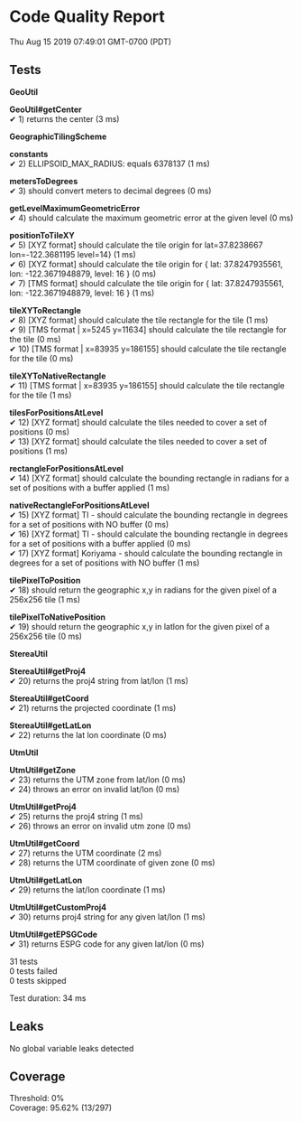 # Code Quality Report  
Thu Aug 15 2019 07:49:01 GMT-0700 (PDT)  
  
## Tests
    
**GeoUtil**  
  
**GeoUtil#getCenter**  
✔ 1) returns the center (3 ms)  
  
**GeographicTilingScheme**  
  
**constants**  
✔ 2) ELLIPSOID_MAX_RADIUS: equals 6378137 (1 ms)  
  
**metersToDegrees**  
✔ 3) should convert meters to decimal degrees (0 ms)  
  
**getLevelMaximumGeometricError**  
✔ 4) should calculate the maximum geometric error at the given level (0 ms)  
  
**positionToTileXY**  
✔ 5) [XYZ format] should calculate the tile origin for lat=37.8238667 lon=-122.3681195 level=14} (1 ms)  
✔ 6) [XYZ format] should calculate the tile origin for { lat: 37.8247935561, lon: -122.3671948879, level: 16 } (0 ms)  
✔ 7) [TMS format] should calculate the tile origin for { lat: 37.8247935561, lon: -122.3671948879, level: 16 } (1 ms)  
  
**tileXYToRectangle**  
✔ 8) [XYZ format] should calculate the tile rectangle for the tile (1 ms)  
✔ 9) [TMS format | x=5245 y=11634] should calculate the tile rectangle for the tile (0 ms)  
✔ 10) [TMS format | x=83935 y=186155] should calculate the tile rectangle for the tile (0 ms)  
  
**tileXYToNativeRectangle**  
✔ 11) [TMS format | x=83935 y=186155] should calculate the tile rectangle for the tile (1 ms)  
  
**tilesForPositionsAtLevel**  
✔ 12) [XYZ format] should calculate the tiles needed to cover a set of positions (0 ms)  
✔ 13) [XYZ format] should calculate the tiles needed to cover a set of positions (1 ms)  
  
**rectangleForPositionsAtLevel**  
✔ 14) [XYZ format] should calculate the bounding rectangle in radians for a set of positions with a buffer applied (1 ms)  
  
**nativeRectangleForPositionsAtLevel**  
✔ 15) [XYZ format] TI - should calculate the bounding rectangle in degrees for a set of positions with NO buffer (0 ms)  
✔ 16) [XYZ format] TI - should calculate the bounding rectangle in degrees for a set of positions with a buffer applied (0 ms)  
✔ 17) [XYZ format] Koriyama - should calculate the bounding rectangle in degrees for a set of positions with NO buffer (1 ms)  
  
**tilePixelToPosition**  
✔ 18) should return the geographic x,y in radians for the given pixel of a 256x256 tile (1 ms)  
  
**tilePixelToNativePosition**  
✔ 19) should return the geographic x,y in latlon for the given pixel of a 256x256 tile (0 ms)  
  
**StereaUtil**  
  
**StereaUtil#getProj4**  
✔ 20) returns the proj4 string from lat/lon (1 ms)  
  
**StereaUtil#getCoord**  
✔ 21) returns the projected coordinate (1 ms)  
  
**StereaUtil#getLatLon**  
✔ 22) returns the lat lon coordinate (0 ms)  
  
**UtmUtil**  
  
**UtmUtil#getZone**  
✔ 23) returns the UTM zone from lat/lon (0 ms)  
✔ 24) throws an error on invalid lat/lon (0 ms)  
  
**UtmUtil#getProj4**  
✔ 25) returns the proj4 string (1 ms)  
✔ 26) throws an error on invalid utm zone (0 ms)  
  
**UtmUtil#getCoord**  
✔ 27) returns the UTM coordinate (2 ms)  
✔ 28) returns the UTM coordinate of given zone (0 ms)  
  
**UtmUtil#getLatLon**  
✔ 29) returns the lat/lon coordinate (1 ms)  
  
**UtmUtil#getCustomProj4**  
✔ 30) returns proj4 string for any given lat/lon (1 ms)  
  
**UtmUtil#getEPSGCode**  
✔ 31) returns ESPG code for any given lat/lon (0 ms)  
  
  
31 tests  
0 tests failed  
0 tests skipped  
  
Test duration: 34 ms  
  
  
## Leaks  
No global variable leaks detected  
  
  
## Coverage  
Threshold: 0%  
Coverage: 95.62% (13/297)  
  
